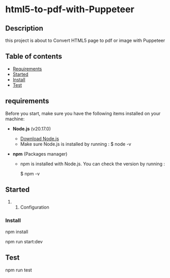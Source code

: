 # html5-to-pdf-with-Puppeteer

## Description

this project is about to Convert HTML5 page to pdf or image with Puppeteer

## Table of contents

- [Requirements](#requirements)
- [Started](#started)
- [Install](#install)
- [Test](#test)

## requirements

Before you start, make sure you have the following items installed on your machine:

- **Node.js** (v20.17.0)

  - [Download Node.js](https://nodejs.org/)
  - Make sure Node.js is installed by running :
    $ node -v

- **npm** (Packages manager)

  - npm is installed with Node.js. You can check the version by running :

    $ npm -v

## Started

1. 1. Configuration

### Install

npm install

npm run start:dev

## Test

npm run test
